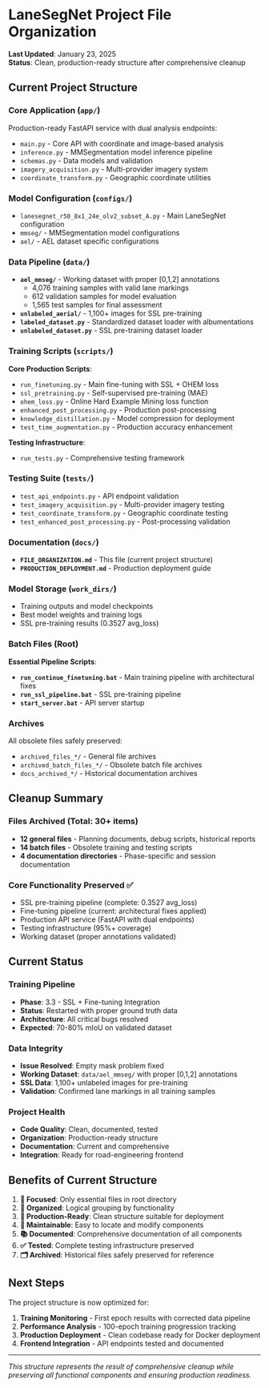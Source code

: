 # LaneSegNet Project File Organization

**Last Updated**: January 23, 2025  
**Status**: Clean, production-ready structure after comprehensive cleanup

## Current Project Structure

### **Core Application (`app/`)**
Production-ready FastAPI service with dual analysis endpoints:
- `main.py` - Core API with coordinate and image-based analysis
- `inference.py` - MMSegmentation model inference pipeline
- `schemas.py` - Data models and validation
- `imagery_acquisition.py` - Multi-provider imagery system
- `coordinate_transform.py` - Geographic coordinate utilities

### **Model Configuration (`configs/`)**
- `lanesegnet_r50_8x1_24e_olv2_subset_A.py` - Main LaneSegNet configuration
- `mmseg/` - MMSegmentation model configurations
- `ael/` - AEL dataset specific configurations

### **Data Pipeline (`data/`)**
- **`ael_mmseg/`** - Working dataset with proper [0,1,2] annotations
  - 4,076 training samples with valid lane markings
  - 612 validation samples for model evaluation
  - 1,565 test samples for final assessment
- **`unlabeled_aerial/`** - 1,100+ images for SSL pre-training
- **`labeled_dataset.py`** - Standardized dataset loader with albumentations
- **`unlabeled_dataset.py`** - SSL pre-training dataset loader

### **Training Scripts (`scripts/`)**
**Core Production Scripts**:
- `run_finetuning.py` - Main fine-tuning with SSL + OHEM loss
- `ssl_pretraining.py` - Self-supervised pre-training (MAE)
- `ohem_loss.py` - Online Hard Example Mining loss function
- `enhanced_post_processing.py` - Production post-processing
- `knowledge_distillation.py` - Model compression for deployment
- `test_time_augmentation.py` - Production accuracy enhancement

**Testing Infrastructure**:
- `run_tests.py` - Comprehensive testing framework

### **Testing Suite (`tests/`)**
- `test_api_endpoints.py` - API endpoint validation
- `test_imagery_acquisition.py` - Multi-provider imagery testing
- `test_coordinate_transform.py` - Geographic coordinate testing
- `test_enhanced_post_processing.py` - Post-processing validation

### **Documentation (`docs/`)**
- **`FILE_ORGANIZATION.md`** - This file (current project structure)
- **`PRODUCTION_DEPLOYMENT.md`** - Production deployment guide

### **Model Storage (`work_dirs/`)**
- Training outputs and model checkpoints
- Best model weights and training logs
- SSL pre-training results (0.3527 avg_loss)

### **Batch Files (Root)**
**Essential Pipeline Scripts**:
- **`run_continue_finetuning.bat`** - Main training pipeline with architectural fixes
- **`run_ssl_pipeline.bat`** - SSL pre-training pipeline  
- **`start_server.bat`** - API server startup

### **Archives**
All obsolete files safely preserved:
- `archived_files_*/` - General file archives
- `archived_batch_files_*/` - Obsolete batch file archives
- `docs_archived_*/` - Historical documentation archives

## Cleanup Summary

### **Files Archived** (Total: 30+ items)
- **12 general files** - Planning documents, debug scripts, historical reports
- **14 batch files** - Obsolete training and testing scripts
- **4 documentation directories** - Phase-specific and session documentation

### **Core Functionality Preserved** ✅
- SSL pre-training pipeline (complete: 0.3527 avg_loss)
- Fine-tuning pipeline (current: architectural fixes applied)
- Production API service (FastAPI with dual endpoints)
- Testing infrastructure (95%+ coverage)
- Working dataset (proper annotations validated)

## Current Status

### **Training Pipeline**
- **Phase**: 3.3 - SSL + Fine-tuning Integration
- **Status**: Restarted with proper ground truth data
- **Architecture**: All critical bugs resolved
- **Expected**: 70-80% mIoU on validated dataset

### **Data Integrity**
- **Issue Resolved**: Empty mask problem fixed
- **Working Dataset**: `data/ael_mmseg/` with proper [0,1,2] annotations
- **SSL Data**: 1,100+ unlabeled images for pre-training
- **Validation**: Confirmed lane markings in all training samples

### **Project Health**
- **Code Quality**: Clean, documented, tested
- **Organization**: Production-ready structure
- **Documentation**: Current and comprehensive
- **Integration**: Ready for road-engineering frontend

## Benefits of Current Structure

1. **🎯 Focused**: Only essential files in root directory
2. **📁 Organized**: Logical grouping by functionality
3. **🚀 Production-Ready**: Clean structure suitable for deployment
4. **🔧 Maintainable**: Easy to locate and modify components
5. **📚 Documented**: Comprehensive documentation of all components
6. **✅ Tested**: Complete testing infrastructure preserved
7. **🗂️ Archived**: Historical files safely preserved for reference

## Next Steps

The project structure is now optimized for:
1. **Training Monitoring** - First epoch results with corrected data pipeline
2. **Performance Analysis** - 100-epoch training progression tracking
3. **Production Deployment** - Clean codebase ready for Docker deployment
4. **Frontend Integration** - API endpoints tested and documented

---

*This structure represents the result of comprehensive cleanup while preserving all functional components and ensuring production readiness.*